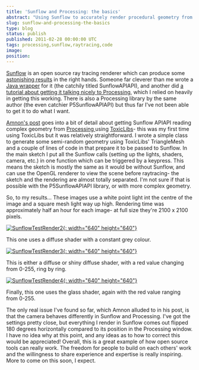 ```yaml
---
title: 'Sunflow and Processing: the basics'
abstract: "Using Sunflow to accurately render procedural geometry from Processing."
slug: sunflow-and-processing-the-basics
type: blog
status: publish
published: 2011-02-28 00:00:00 UTC
tags: processing,sunflow,raytracing,code
image: 
position: 
---
```


[Sunflow][1] is an open source ray tracing renderer
which can produce some [astonishing results][2] in
the right hands. Someone far cleverer than me wrote a [Java
wrapper][3] for it (the catchily titled
SunflowAPIAPI), and another did [a tutorial about getting it talking
nicely to Processing][4], which I relied on heavily
in getting this working. There is also a Processing library by the same
author (the even catchier P5SunflowAPIAPI) but thus far I've not been
able to get it to do what I want.

[Amnon's post][4] goes into a bit of detail about
getting Sunflow APIAPI reading complex geometry from [Processing ][5] using [ToxicLibs][6]- this was my
first time using ToxicLibs but it was relatively straightforward. I
wrote a simple class to generate some semi-random geometry using
ToxicLibs' TriangleMesh and a couple of lines of code in that prepare
it to be passed to Sunflow. In the main sketch I put all the Sunflow
calls (setting up the lights, shaders, camera, etc.) in one function
which can be triggered by a keypress. This means the sketch is mostly
the same as it would be without Sunflow, and can use the OpenGL renderer
to view the scene before raytracing- the sketch and the rendering are
almost totally separated. I'm not sure if that is possible with the
P5SunflowAPIAPI library, or with more complex geometry.

So, to my results... These images use a white point light int the centre
of the image and a square mesh light way up high. Rendering time was
approximately half an hour for each image- at full size they're 2100 x
2100 pixels.

[![SunflowTestRender2](/images/sunflowtestrender2_5481521239_o.png){:
width="640" height="640"}][7]

This one uses a diffuse shader with a constant grey colour.

[![SunflowTestRender3](/images/sunflowtestrender3_5482121704_o.png){:
width="640" height="640"}][8]

This is either a diffuse or shiny diffuse shader, with a red value
changing from 0-255, ring by ring.

[![SunflowTestRender4](/images/sunflowtestrender4_5486710760_o.png){:
width="640" height="640"}][9]

Finally, this one uses the glass shader, again with the red value
ranging from 0-255.

The only real issue I've found so far, which Amnon alluded to in his
post, is that the camera behaves differently in Sunflow and Processing.
I've got the settings pretty close, but everything I render in Sunflow
comes out flipped 180 degrees horizontally compared to its position in
the Processing window. I have no idea why at this point, and any ideas
as to how to correct this would be appreciated! Overall, this is a great
example of how open source tools can really work. The freedom for people
to build on each others' work and the willingness to share experience
and expertise is really inspiring. More to come on this soon, I expect.



[1]: http://sunflow.sourceforge.net/index.php?pg=news
[2]: http://sunflow.sourceforge.net/index.php?pg=gall
[3]: http://code.google.com/p/sunflowapiapi/
[4]: http://amnonp5.wordpress.com/2010/09/28/sunflow-processing/
[5]: http://processing.org/
[6]: http://toxiclibs.org/
[7]: http://www.flickr.com/photos/53111802@N05/5481521239/
[8]: http://www.flickr.com/photos/53111802@N05/5482121704/
[9]: http://www.flickr.com/photos/53111802@N05/5486710760/
